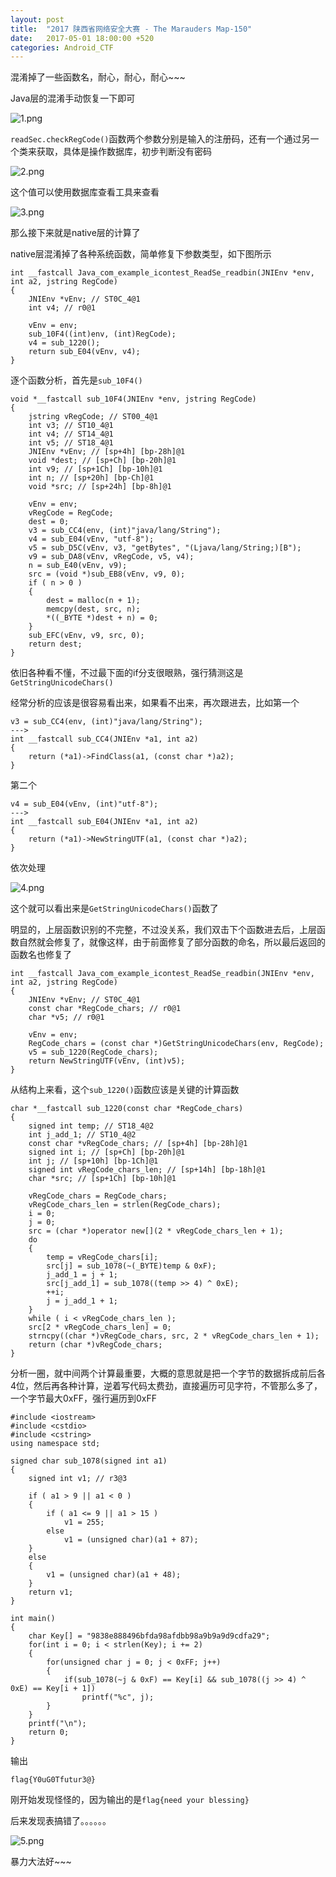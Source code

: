 ```yaml
---
layout: post
title:  "2017 陕西省网络安全大赛 - The Marauders Map-150"
date:   2017-05-01 18:00:00 +520
categories: Android_CTF
---
```


混淆掉了一些函数名，耐心，耐心，耐心~~~

Java层的混淆手动恢复一下即可

![1.png](/assets/resources/C33F117BCB2FA645E765F4BD0DFBB6D0.png)

`readSec.checkRegCode()`函数两个参数分别是输入的注册码，还有一个通过另一个类来获取，具体是操作数据库，初步判断没有密码

![2.png](/assets/resources/3F0D5CE642C18349F5D44CBE63B3A727.png)

这个值可以使用数据库查看工具来查看

![3.png](/assets/resources/B56BEB70AC418871127004990E6CEDB0.png)

那么接下来就是native层的计算了

native层混淆掉了各种系统函数，简单修复下参数类型，如下图所示
```
int __fastcall Java_com_example_icontest_ReadSe_readbin(JNIEnv *env, int a2, jstring RegCode)
{
    JNIEnv *vEnv; // ST0C_4@1
    int v4; // r0@1

    vEnv = env;
    sub_10F4((int)env, (int)RegCode);
    v4 = sub_1220();
    return sub_E04(vEnv, v4);
}
```

逐个函数分析，首先是`sub_10F4()`
```
void *__fastcall sub_10F4(JNIEnv *env, jstring RegCode)
{
    jstring vRegCode; // ST00_4@1
    int v3; // ST10_4@1
    int v4; // ST14_4@1
    int v5; // ST18_4@1
    JNIEnv *vEnv; // [sp+4h] [bp-28h]@1
    void *dest; // [sp+Ch] [bp-20h]@1
    int v9; // [sp+1Ch] [bp-10h]@1
    int n; // [sp+20h] [bp-Ch]@1
    void *src; // [sp+24h] [bp-8h]@1

    vEnv = env;
    vRegCode = RegCode;
    dest = 0;
    v3 = sub_CC4(env, (int)"java/lang/String");
    v4 = sub_E04(vEnv, "utf-8");
    v5 = sub_D5C(vEnv, v3, "getBytes", "(Ljava/lang/String;)[B");
    v9 = sub_DA8(vEnv, vRegCode, v5, v4);
    n = sub_E40(vEnv, v9);
    src = (void *)sub_EB8(vEnv, v9, 0);
    if ( n > 0 )
    {
        dest = malloc(n + 1);
        memcpy(dest, src, n);
        *((_BYTE *)dest + n) = 0;
    }
    sub_EFC(vEnv, v9, src, 0);
    return dest;
}
```

依旧各种看不懂，不过最下面的if分支很眼熟，强行猜测这是`GetStringUnicodeChars()`

经常分析的应该是很容易看出来，如果看不出来，再次跟进去，比如第一个
```
v3 = sub_CC4(env, (int)"java/lang/String");
--->
int __fastcall sub_CC4(JNIEnv *a1, int a2)
{
    return (*a1)->FindClass(a1, (const char *)a2);
}
```

第二个
```
v4 = sub_E04(vEnv, (int)"utf-8");
--->
int __fastcall sub_E04(JNIEnv *a1, int a2)
{
    return (*a1)->NewStringUTF(a1, (const char *)a2);
}
```

依次处理

![4.png](/assets/resources/C93A712E0A5823C083CC6D3567DFCF3D.png)

这个就可以看出来是`GetStringUnicodeChars()`函数了

明显的，上层函数识别的不完整，不过没关系，我们双击下个函数进去后，上层函数自然就会修复了，就像这样，由于前面修复了部分函数的命名，所以最后返回的函数名也修复了
```
int __fastcall Java_com_example_icontest_ReadSe_readbin(JNIEnv *env, int a2, jstring RegCode)
{
    JNIEnv *vEnv; // ST0C_4@1
    const char *RegCode_chars; // r0@1
    char *v5; // r0@1

    vEnv = env;
    RegCode_chars = (const char *)GetStringUnicodeChars(env, RegCode);
    v5 = sub_1220(RegCode_chars);
    return NewStringUTF(vEnv, (int)v5);
}
```

从结构上来看，这个`sub_1220()`函数应该是关键的计算函数
```
char *__fastcall sub_1220(const char *RegCode_chars)
{
    signed int temp; // ST18_4@2
    int j_add_1; // ST10_4@2
    const char *vRegCode_chars; // [sp+4h] [bp-28h]@1
    signed int i; // [sp+Ch] [bp-20h]@1
    int j; // [sp+10h] [bp-1Ch]@1
    signed int vRegCode_chars_len; // [sp+14h] [bp-18h]@1
    char *src; // [sp+1Ch] [bp-10h]@1

    vRegCode_chars = RegCode_chars;
    vRegCode_chars_len = strlen(RegCode_chars);
    i = 0;
    j = 0;
    src = (char *)operator new[](2 * vRegCode_chars_len + 1);
    do
    {
        temp = vRegCode_chars[i];
        src[j] = sub_1078(~(_BYTE)temp & 0xF);
        j_add_1 = j + 1;
        src[j_add_1] = sub_1078((temp >> 4) ^ 0xE);
        ++i;
        j = j_add_1 + 1;
    }
    while ( i < vRegCode_chars_len );
    src[2 * vRegCode_chars_len] = 0;
    strncpy((char *)vRegCode_chars, src, 2 * vRegCode_chars_len + 1);
    return (char *)vRegCode_chars;
}
```

分析一圈，就中间两个计算最重要，大概的意思就是把一个字节的数据拆成前后各4位，然后再各种计算，逆着写代码太费劲，直接遍历可见字符，不管那么多了，一个字节最大0xFF，强行遍历到0xFF
```
#include <iostream>
#include <cstdio>
#include <cstring>
using namespace std;

signed char sub_1078(signed int a1)
{
    signed int v1; // r3@3

    if ( a1 > 9 || a1 < 0 )
    {
        if ( a1 <= 9 || a1 > 15 )
            v1 = 255;
        else
            v1 = (unsigned char)(a1 + 87);
    }
    else
    {
        v1 = (unsigned char)(a1 + 48);
    }
    return v1;
}

int main()
{
    char Key[] = "9838e888496bfda98afdbb98a9b9a9d9cdfa29";
    for(int i = 0; i < strlen(Key); i += 2)
    {
        for(unsigned char j = 0; j < 0xFF; j++)
        {
            if(sub_1078(~j & 0xF) == Key[i] && sub_1078((j >> 4) ^ 0xE) == Key[i + 1])
                printf("%c", j);
        }
    }
    printf("\n");
    return 0;
}
```

输出
```
flag{Y0uG0Tfutur3@}
```

刚开始发现怪怪的，因为输出的是`flag{need your blessing}`

后来发现表搞错了。。。。。。

![5.png](/assets/resources/693A2964E6194CAFD3E4B22BCFD55820.png)

暴力大法好~~~